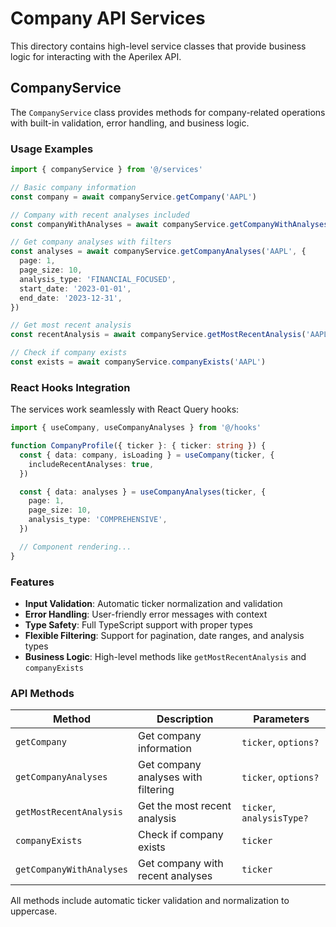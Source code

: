 # Company API Services

This directory contains high-level service classes that provide business logic for interacting with the Aperilex API.

## CompanyService

The `CompanyService` class provides methods for company-related operations with built-in validation, error handling, and business logic.

### Usage Examples

```typescript
import { companyService } from '@/services'

// Basic company information
const company = await companyService.getCompany('AAPL')

// Company with recent analyses included
const companyWithAnalyses = await companyService.getCompanyWithAnalyses('AAPL')

// Get company analyses with filters
const analyses = await companyService.getCompanyAnalyses('AAPL', {
  page: 1,
  page_size: 10,
  analysis_type: 'FINANCIAL_FOCUSED',
  start_date: '2023-01-01',
  end_date: '2023-12-31',
})

// Get most recent analysis
const recentAnalysis = await companyService.getMostRecentAnalysis('AAPL')

// Check if company exists
const exists = await companyService.companyExists('AAPL')
```

### React Hooks Integration

The services work seamlessly with React Query hooks:

```typescript
import { useCompany, useCompanyAnalyses } from '@/hooks'

function CompanyProfile({ ticker }: { ticker: string }) {
  const { data: company, isLoading } = useCompany(ticker, {
    includeRecentAnalyses: true,
  })

  const { data: analyses } = useCompanyAnalyses(ticker, {
    page: 1,
    page_size: 10,
    analysis_type: 'COMPREHENSIVE',
  })

  // Component rendering...
}
```

### Features

- **Input Validation**: Automatic ticker normalization and validation
- **Error Handling**: User-friendly error messages with context
- **Type Safety**: Full TypeScript support with proper types
- **Flexible Filtering**: Support for pagination, date ranges, and analysis types
- **Business Logic**: High-level methods like `getMostRecentAnalysis` and `companyExists`

### API Methods

| Method                   | Description                         | Parameters                |
| ------------------------ | ----------------------------------- | ------------------------- |
| `getCompany`             | Get company information             | `ticker`, `options?`      |
| `getCompanyAnalyses`     | Get company analyses with filtering | `ticker`, `options?`      |
| `getMostRecentAnalysis`  | Get the most recent analysis        | `ticker`, `analysisType?` |
| `companyExists`          | Check if company exists             | `ticker`                  |
| `getCompanyWithAnalyses` | Get company with recent analyses    | `ticker`                  |

All methods include automatic ticker validation and normalization to uppercase.
